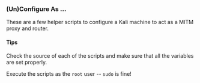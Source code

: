 ### (Un)Configure As ...

These are a few helper scripts to configure a Kali machine to act as a MITM proxy
and router.

#### Tips

Check the source of each of the scripts and make sure that all the variables are 
set properly. 

Execute the scripts as the `root` user -- `sudo` is fine!
